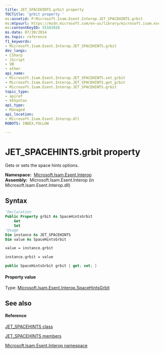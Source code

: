 ```yaml
---
title: JET_SPACEHINTS.grbit property 
TOCTitle: 'grbit property '
ms:assetid: P:Microsoft.Isam.Esent.Interop.JET_SPACEHINTS.grbit
ms:mtpsurl: https://msdn.microsoft.com/en-us/library/microsoft.isam.esent.interop.jet_spacehints.grbit(v=EXCHG.10)
ms:contentKeyID: 55103928
ms.date: 07/30/2014
ms.topic: reference
f1_keywords:
- Microsoft.Isam.Esent.Interop.JET_SPACEHINTS.grbit
dev_langs:
- CSharp
- JScript
- VB
- other
api_name: 
- Microsoft.Isam.Esent.Interop.JET_SPACEHINTS.set_grbit
- Microsoft.Isam.Esent.Interop.JET_SPACEHINTS.get_grbit
- Microsoft.Isam.Esent.Interop.JET_SPACEHINTS.grbit
topic_type: 
- apiref
- kbSyntax
api_type: 
- Managed
api_location: 
- Microsoft.Isam.Esent.Interop.dll
ROBOTS: INDEX,FOLLOW

---
```


# JET_SPACEHINTS.grbit property

Gets or sets the space hints options.

**Namespace:**  [Microsoft.Isam.Esent.Interop](hh596136\(v=exchg.10\).md)  
**Assembly:**  Microsoft.Isam.Esent.Interop (in Microsoft.Isam.Esent.Interop.dll)

## Syntax

``` vb
'Declaration
Public Property grbit As SpaceHintsGrbit
    Get
    Set
'Usage
Dim instance As JET_SPACEHINTS
Dim value As SpaceHintsGrbit

value = instance.grbit

instance.grbit = value
```

``` csharp
public SpaceHintsGrbit grbit { get; set; }
```

#### Property value

Type: [Microsoft.Isam.Esent.Interop.SpaceHintsGrbit](hh163400\(v=exchg.10\).md)  

## See also

#### Reference

[JET_SPACEHINTS class](dn351095\(v=exchg.10\).md)

[JET_SPACEHINTS members](dn351096\(v=exchg.10\).md)

[Microsoft.Isam.Esent.Interop namespace](hh596136\(v=exchg.10\).md)

